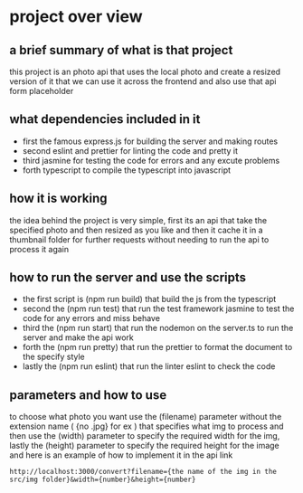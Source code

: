 # project over view

## a brief summary of what is that project

this project is an photo api that uses the local photo and create a resized version of it that we can use it across the frontend and also use that api form placeholder

## what dependencies included in it

- first the famous express.js for building the server and making routes
- second eslint and prettier for linting the code and pretty it
- third jasmine for testing the code for errors and any excute problems
- forth typescript to compile the typescript into javascript

## how it is working

the idea behind the project is very simple, first its an api that take the specified photo and then resized as you like and then it cache it in a thumbnail folder for further requests without needing to run the api to process it again

## how to run the server and use the scripts

- the first script is (npm run build) that build the js from the typescript
- second the (npm run test) that run the test framework jasmine to test the code for any errors and miss behave
- third the (npm run start) that run the nodemon on the server.ts to run the server and make the api work
- forth the (npm run pretty) that run the prettier to format the document to the specify style
- lastly the (npm run eslint) that run the linter eslint to check the code

## parameters and how to use

to choose what photo you want use the (filename) parameter without the extension name ( {no .jpg} for ex ) that specifies what img to process and then use the (width) parameter to specify the required width for the img, lastly the (height) parameter to specify the required height for the image and here is an example of how to implement it in the api link

```text
http://localhost:3000/convert?filename={the name of the img in the src/img folder}&width={number}&height={number}
```
